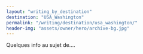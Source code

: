 ```yaml
---
layout: "writing_by_destination"
destination: "USA_Washington"
permalink: "/writing/destination/usa_washington/"
header-img: "assets/owner/hero/archive-bg.jpg"
---
```


Quelques info au sujet de....